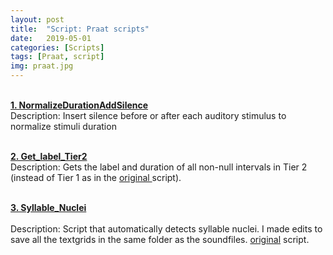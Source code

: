 ```yaml
---
layout: post
title:  "Script: Praat scripts"
date:   2019-05-01
categories: [Scripts]
tags: [Praat, script]
img: praat.jpg
---
```


<br><a href="https://skrstck.github.io/files/NormalizeDurationAddSilence.txt"><b>1. NormalizeDurationAddSilence </b></a>
<br>Description: Insert silence before or after each auditory stimulus to normalize stimuli duration  

<br><a href="https://skrstck.github.io/files/get_label.txt"><b>2. Get_label_Tier2 </b></a>
<br>Description: Gets the label and duration of all non-null intervals in Tier 2 (instead of Tier 1 as in the <a href="http://phonetics.linguistics.ucla.edu/facilities/acoustic/duration_logger.txt ">original </a>script).

<br><a href="https://skrstck.github.io/files/Syllable_Nuclei.txt"><b>3. Syllable_Nuclei </b></a>  
<br>Description: Script that automatically detects syllable nuclei. I made edits to save all the textgrids in the same folder as the soundfiles. <a href="https://sites.google.com/site/speechrate/Home/praat-script-syllable-nuclei-v2">original</a> script.
